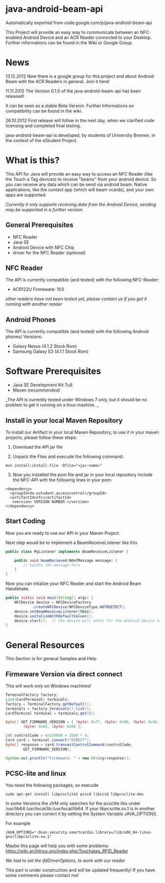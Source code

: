 # java-android-beam-api
Automatically exported from code.google.com/p/java-android-beam-api

This Project will provide an easy way to communicate between an NFC-enabled Android Device and an ACR Reader connected to your Desktop. Further informations can be found in the Wiki or Google Group.
# News
13.12.2012
Now there is a google group for this project and about Android Beam with the ACR Readers in general. Join it here!

11.11.2012
The Version 0.1.0 of the java-android-beam-api has been released!

It can be seen as a stable Beta Version. Further Informations on compatibility can be found in the wiki.

26.10.2012
First release will follow in the next day, when we clarified code licensing and completed final testing.

java-android-beam-api is developed, by students of University Bremen, in the context of the eStudent Project.

# What is this?
This API for Java will provide an easy way to access an NFC Reader (like the Touch a Tag devices) to receive "beams" from your android device. So you can receive any data which can be send via android beam. Native applications, like the contact app (which will beam vcards), and your own apps are supported.

_Currently it only supports recieving data from the Android Device, sending may be supported in a further version._

## General Prerequisites

* NFC Reader
* Java SE
* Android Device with NFC Chip
* driver for the NFC Reader _(optional)_

## NFC Reader

The API is currently compatible (and tested) with the following NFC-Reader:

* ACR122U Firmeware: 103

_other readers have not been tested yet, please contact us if you got it running with another reader_
## Android Phones
The API is currently compatible (and tested) with the following Android phones/ Versions:

* Galaxy Nexus (4.1.2 Stock Rom)
* Samsung Galaxy S3 (4.1.1 Stock Rom)

# Software Prerequisites
* Java SE Development Kit 7u9
* Maven _(recommended)_

_The API is currently tested under Windows 7 only, but it should be no problem to get it running on a linux mashine. _

## Install in your local Maven Repository
To install our Artifact in your local Maven Repository, to use it in your maven projects, please follow these steps:

1. Download the API jar file

2. Unpack the Files and execude the following command:
```
mvn install:install-file -Dfile="<jar-name>"
```

3. Now you installed the pom file and jar in your local repository
include the NFC-API with the following lines in your pom:
```
<dependency>
  <groupId>de.estudent.accesscontrol</groupId>
  <artifactId>nfc</artifactId>
   <version> VERSION NUMBER </version>
</dependency>
```
## Start Coding
Now you are ready to use our API in your Maven Project.

Next step would be to implement a BeamReceiveListener like this
``` java
public class MyListener implements BeamReceiveListener {

    public void beamRecieved(NdefMessage message) {
        // handle the message here
    }
}
```

Now you can initalize your NFC Reader and start the Android Beam Handshake.

``` java
public static void main(String[] args) {
    NFCDevice device = NFCDeviceFactory
            .createNFCDevice(NFCDeviceType.AUTODETECT);
    device.setBeamReceiveListener(this);
    device.initalizeWithDefaultValues();
    device.start();  // the device will whait for the Android Device now
}
```

# General Resources
This Section is for general Samples and Help

## Firmeware Version via direct connect
This will work only on Windows machines! 
``` java
TerminalFactory factory;
List<CardTerminal> terminals;
factory = TerminalFactory.getDefault();
terminals = factory.terminals().list();
CardTerminal terminal = terminals.get(0);

byte[] GET_FIRMWARE_VERSION = { (byte) 0xff, (byte) 0x00, (byte) 0x48,
        (byte) 0x00, (byte) 0x00 };

int controlCode = 0x310000 + 3500 * 4;
Card card = terminal.connect("DIRECT");
byte[] response = card.transmitControlCommand(controlCode,
        GET_FIRMWARE_VERSION);

System.out.println("Firmeware: " + new String(response));
```

## PCSC-lite and linux

You need the following packages, so execude 

```
sudo apt-get install libpcsclite1 pcscd libccid libpcsclite-dev
```

In some Versions the JVM only searches for the pcsclite libs under /usr/lib64:/usr/local/lib:/usr/local/lib64. 
If your libpcsclite.so.1 is in another directory you can correct it by setting the System Variable JAVA_OPTIONS. 

For example
```
JAVA_OPTIONS="-Dsun.security.smartcardio.library=/lib/x86_64-linux-gnu/libpcsclite.so.1"
```

Maybe this page will help you with some problems:
https://wiki.archlinux.org/index.php/Touchatag_RFID_Reader

_We had to set the ifdDriverOptions, to work with our reader_

This part is under construction and will be updated frequently! If you have some comments please contact me!
